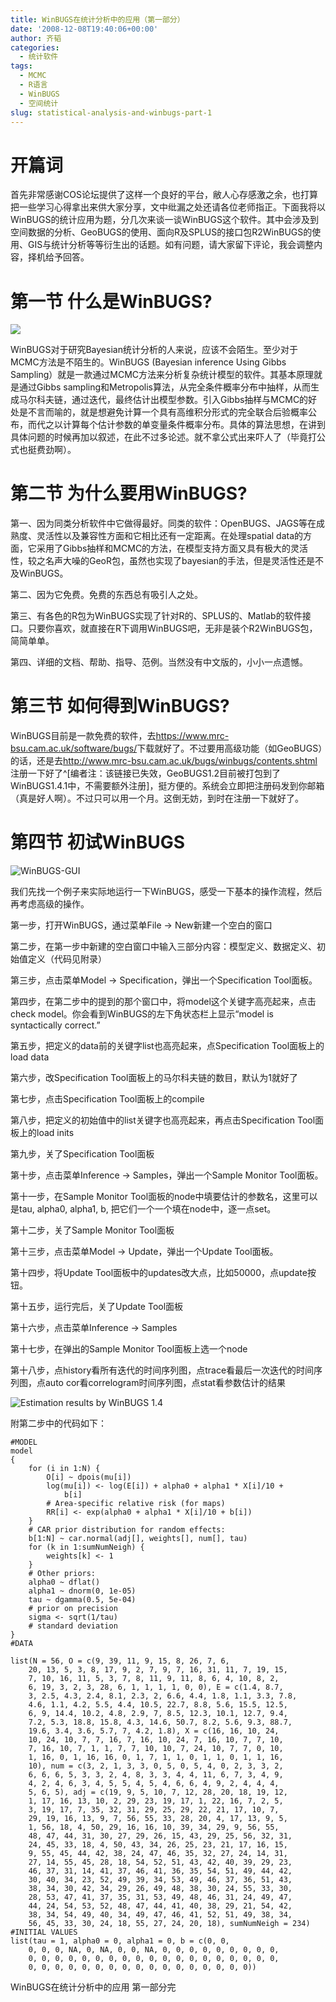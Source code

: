 ```yaml
---
title: WinBUGS在统计分析中的应用（第一部分）
date: '2008-12-08T19:40:06+00:00'
author: 齐韬
categories:
  - 统计软件
tags:
  - MCMC
  - R语言
  - WinBUGS
  - 空间统计
slug: statistical-analysis-and-winbugs-part-1
---
```


# 开篇词

首先非常感谢COS论坛提供了这样一个良好的平台，敝人心存感激之余，也打算把一些学习心得拿出来供大家分享，文中纰漏之处还请各位老师指正。下面我将以WinBUGS的统计应用为题，分几次来谈一谈WinBUGS这个软件。其中会涉及到空间数据的分析、GeoBUGS的使用、面向R及SPLUS的接口包R2WinBUGS的使用、GIS与统计分析等等衍生出的话题。如有问题，请大家留下评论，我会调整内容，择机给予回答。

# 第一节 什么是WinBUGS?

[![](http://www.ejwagenmakers.com/misc/WinBUGSlogo.jpg)](https://www.mrc-bsu.cam.ac.uk/software/bugs/)

WinBUGS对于研究Bayesian统计分析的人来说，应该不会陌生。至少对于MCMC方法是不陌生的。WinBUGS (Bayesian inference Using Gibbs Sampling）就是一款通过MCMC方法来分析复杂统计模型的软件。其基本原理就是通过Gibbs sampling和Metropolis算法，从完全条件概率分布中抽样，从而生成马尔科夫链，通过迭代，最终估计出模型参数。引入Gibbs抽样与MCMC的好处是不言而喻的，就是想避免计算一个具有高维积分形式的完全联合后验概率公布，而代之以计算每个估计参数的单变量条件概率分布。具体的算法思想，在讲到具体问题的时候再加以叙述，在此不过多论述。就不拿公式出来吓人了（毕竟打公式也挺费劲啊）。<!--more-->

# 第二节 为什么要用WinBUGS?

第一、因为同类分析软件中它做得最好。同类的软件：OpenBUGS、JAGS等在成熟度、灵活性以及兼容性方面和它相比还有一定距离。在处理spatial data的方面，它采用了Gibbs抽样和MCMC的方法，在模型支持方面又具有极大的灵活性，较之名声大噪的GeoR包，虽然也实现了bayesian的手法，但是灵活性还是不及WinBUGS。

第二、因为它免费。免费的东西总有吸引人之处。

第三、有各色的R包为WinBUGS实现了针对R的、SPLUS的、Matlab的软件接口。只要你喜欢，就直接在R下调用WinBUGS吧，无非是装个R2WinBUGS包，简简单单。

第四、详细的文档、帮助、指导、范例。当然没有中文版的，小小一点遗憾。

# 第三节 如何得到WinBUGS?

WinBUGS目前是一款免费的软件，去<https://www.mrc-bsu.cam.ac.uk/software/bugs/>下载就好了。不过要用高级功能（如GeoBUGS）的话，还是去<http://www.mrc-bsu.cam.ac.uk/bugs/winbugs/contents.shtml>注册一下好了^[编者注：该链接已失效，GeoBUGS1.2目前被打包到了WinBUGS1.4.1中，不需要额外注册]，挺方便的。系统会立即把注册码发到你邮箱（真是好人啊）。不过只可以用一个月。这倒无妨，到时在注册一下就好了。

# 第四节 初试WinBUGS

![WinBUGS-GUI](https://uploads.cosx.org/2008/12/22221.jpg)

我们先找一个例子来实际地运行一下WinBUGS，感受一下基本的操作流程，然后再考虑高级的操作。

第一步，打开WinBUGS，通过菜单File -> New新建一个空白的窗口

第二步，在第一步中新建的空白窗口中输入三部分内容：模型定义、数据定义、初始值定义（代码见附录）

第三步，点击菜单Model -> Specification，弹出一个Specification Tool面板。

第四步，在第二步中的提到的那个窗口中，将model这个关键字高亮起来，点击check model。你会看到WinBUGS的左下角状态栏上显示“model is syntactically correct.”

第五步，把定义的data前的关键字list也高亮起来，点Specification Tool面板上的load data

第六步，改Specification Tool面板上的马尔科夫链的数目，默认为1就好了

第七步，点击Specification Tool面板上的compile

第八步，把定义的初始值中的list关键字也高亮起来，再点击Specification Tool面板上的load inits

第九步，关了Specification Tool面板

第十步，点击菜单Inference -> Samples，弹出一个Sample Monitor Tool面板。

第十一步，在Sample Monitor Tool面板的node中填要估计的参数名，这里可以是tau, alpha0, alpha1, b, 把它们一个一个填在node中，逐一点set。

第十二步，关了Sample Monitor Tool面板

第十三步，点击菜单Model -> Update，弹出一个Update Tool面板。

第十四步，将Update Tool面板中的updates改大点，比如50000，点update按钮。

第十五步，运行完后，关了Update Tool面板

第十六步，点击菜单Inference -> Samples

第十七步，在弹出的Sample Monitor Tool面板上选一个node

第十八步，点history看所有迭代的时间序列图，点trace看最后一次迭代的时间序列图，点auto cor看correlogram时间序列图，点stat看参数估计的结果

![Estimation results by WinBUGS 1.4](https://uploads.cosx.org/2008/12/Estimation-results-by-WinBUGS.png "Estimation results by WinBUGS 1.4")

附第二步中的代码如下：
```winbugs
#MODEL
model
{
    for (i in 1:N) {
        O[i] ~ dpois(mu[i])
        log(mu[i]) <- log(E[i]) + alpha0 + alpha1 * X[i]/10 +
            b[i]
        # Area-specific relative risk (for maps)
        RR[i] <- exp(alpha0 + alpha1 * X[i]/10 + b[i])
    }
    # CAR prior distribution for random effects:
    b[1:N] ~ car.normal(adj[], weights[], num[], tau)
    for (k in 1:sumNumNeigh) {
        weights[k] <- 1
    }
    # Other priors:
    alpha0 ~ dflat()
    alpha1 ~ dnorm(0, 1e-05)
    tau ~ dgamma(0.5, 5e-04)
    # prior on precision
    sigma <- sqrt(1/tau)
    # standard deviation
}
#DATA

list(N = 56, O = c(9, 39, 11, 9, 15, 8, 26, 7, 6,
    20, 13, 5, 3, 8, 17, 9, 2, 7, 9, 7, 16, 31, 11, 7, 19, 15,
    7, 10, 16, 11, 5, 3, 7, 8, 11, 9, 11, 8, 6, 4, 10, 8, 2,
    6, 19, 3, 2, 3, 28, 6, 1, 1, 1, 1, 0, 0), E = c(1.4, 8.7,
    3, 2.5, 4.3, 2.4, 8.1, 2.3, 2, 6.6, 4.4, 1.8, 1.1, 3.3, 7.8,
    4.6, 1.1, 4.2, 5.5, 4.4, 10.5, 22.7, 8.8, 5.6, 15.5, 12.5,
    6, 9, 14.4, 10.2, 4.8, 2.9, 7, 8.5, 12.3, 10.1, 12.7, 9.4,
    7.2, 5.3, 18.8, 15.8, 4.3, 14.6, 50.7, 8.2, 5.6, 9.3, 88.7,
    19.6, 3.4, 3.6, 5.7, 7, 4.2, 1.8), X = c(16, 16, 10, 24,
    10, 24, 10, 7, 7, 16, 7, 16, 10, 24, 7, 16, 10, 7, 7, 10,
    7, 16, 10, 7, 1, 1, 7, 7, 10, 10, 7, 24, 10, 7, 7, 0, 10,
    1, 16, 0, 1, 16, 16, 0, 1, 7, 1, 1, 0, 1, 1, 0, 1, 1, 16,
    10), num = c(3, 2, 1, 3, 3, 0, 5, 0, 5, 4, 0, 2, 3, 3, 2,
    6, 6, 6, 5, 3, 3, 2, 4, 8, 3, 3, 4, 4, 11, 6, 7, 3, 4, 9,
    4, 2, 4, 6, 3, 4, 5, 5, 4, 5, 4, 6, 6, 4, 9, 2, 4, 4, 4,
    5, 6, 5), adj = c(19, 9, 5, 10, 7, 12, 28, 20, 18, 19, 12,
    1, 17, 16, 13, 10, 2, 29, 23, 19, 17, 1, 22, 16, 7, 2, 5,
    3, 19, 17, 7, 35, 32, 31, 29, 25, 29, 22, 21, 17, 10, 7,
    29, 19, 16, 13, 9, 7, 56, 55, 33, 28, 20, 4, 17, 13, 9, 5,
    1, 56, 18, 4, 50, 29, 16, 16, 10, 39, 34, 29, 9, 56, 55,
    48, 47, 44, 31, 30, 27, 29, 26, 15, 43, 29, 25, 56, 32, 31,
    24, 45, 33, 18, 4, 50, 43, 34, 26, 25, 23, 21, 17, 16, 15,
    9, 55, 45, 44, 42, 38, 24, 47, 46, 35, 32, 27, 24, 14, 31,
    27, 14, 55, 45, 28, 18, 54, 52, 51, 43, 42, 40, 39, 29, 23,
    46, 37, 31, 14, 41, 37, 46, 41, 36, 35, 54, 51, 49, 44, 42,
    30, 40, 34, 23, 52, 49, 39, 34, 53, 49, 46, 37, 36, 51, 43,
    38, 34, 30, 42, 34, 29, 26, 49, 48, 38, 30, 24, 55, 33, 30,
    28, 53, 47, 41, 37, 35, 31, 53, 49, 48, 46, 31, 24, 49, 47,
    44, 24, 54, 53, 52, 48, 47, 44, 41, 40, 38, 29, 21, 54, 42,
    38, 34, 54, 49, 40, 34, 49, 47, 46, 41, 52, 51, 49, 38, 34,
    56, 45, 33, 30, 24, 18, 55, 27, 24, 20, 18), sumNumNeigh = 234)
#INITIAL VALUES
list(tau = 1, alpha0 = 0, alpha1 = 0, b = c(0, 0,
    0, 0, 0, NA, 0, NA, 0, 0, NA, 0, 0, 0, 0, 0, 0, 0, 0, 0,
    0, 0, 0, 0, 0, 0, 0, 0, 0, 0, 0, 0, 0, 0, 0, 0, 0, 0, 0,
    0, 0, 0, 0, 0, 0, 0, 0, 0, 0, 0, 0, 0, 0, 0, 0, 0))
```

WinBUGS在统计分析中的应用 第一部分完
